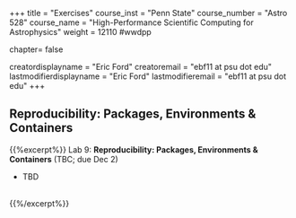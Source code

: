 +++
title = "Exercises"
course_inst = "Penn State"
course_number = "Astro 528"
course_name = "High-Performance Scientific Computing for Astrophysics"
weight = 12110  #wwdpp

chapter= false

creatordisplayname = "Eric Ford"
creatoremail = "ebf11 at psu dot edu"
lastmodifierdisplayname = "Eric Ford"
lastmodifieremail = "ebf11 at psu dot edu"
+++

## Reproducibility: Packages, Environments & Containers

{{%excerpt%}}
Lab 9: **Reproducibility: Packages, Environments &amp; Containers** (TBC; due Dec 2)
- TBD
<br />
{{%/excerpt%}}
<!--
[Lab 8 Git Repository](https://github.com/PsuAstro528/lab8-start) (due April 14)

- Exercise 1: Create a Julia Package
- Exercise 2: Reflect on your Goals for the semester
-->
